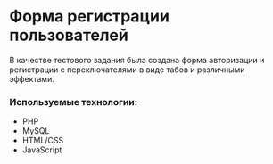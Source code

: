 # Форма регистрации пользователей
В качестве тестового задания была создана форма авторизации и регистрации с переключателями в виде табов и различными эффектами.
### Используемые технологии:
- PHP
- MySQL
- HTML/CSS
- JavaScript

